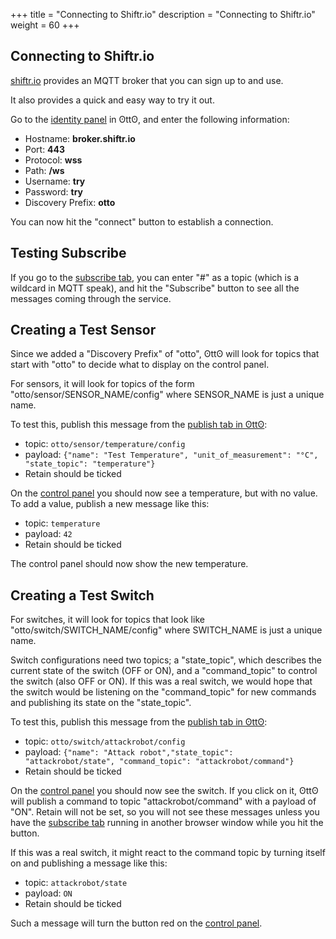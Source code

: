 +++
title = "Connecting to Shiftr.io"
description = "Connecting to Shiftr.io"
weight = 60
+++

## Connecting to Shiftr.io

[shiftr.io](https://shiftr.io/) provides an MQTT broker that you can sign up to and use.

It also provides a quick and easy way to try it out.

Go to the [identity panel](https://otto.zenly.xyz/identity) in ʘttʘ, and enter the following information:


* Hostname: **broker.shiftr.io**
* Port: **443**
* Protocol: **wss**
* Path: **/ws**
* Username: **try**
* Password: **try**
* Discovery Prefix: **otto**

You can now hit the "connect" button to establish a connection.

## Testing Subscribe

If you go to the [subscribe tab](https://otto.zenly.xyz/subscribe), you can enter "#" as a topic (which is a wildcard in MQTT speak), and hit the "Subscribe" button to see all the messages coming through the service.


## Creating a Test Sensor

Since we added a "Discovery Prefix" of "otto", ʘttʘ will look for topics that start with "otto" to decide what to display on the control panel.

For sensors, it will look for topics of the form "otto/sensor/SENSOR_NAME/config" where SENSOR_NAME is just a unique name.

To test this, publish this message from the [publish tab in ʘttʘ](https://otto.zenly.xyz/publish):

* topic: `otto/sensor/temperature/config`
* payload: `{"name": "Test Temperature", "unit_of_measurement": "°C", "state_topic": "temperature"}`
* Retain should be ticked

On the [control panel](https://otto.zenly.xyz/control) you should now see a temperature, but with no value. To add a value, publish a new message like this:

* topic: `temperature`
* payload: `42`
* Retain should be ticked

The control panel should now show the new temperature.

## Creating a Test Switch

For switches, it will look for topics that look like "otto/switch/SWITCH_NAME/config" where SWITCH_NAME is just a unique name.

Switch configurations need two topics; a "state_topic", which describes the current state of the switch (OFF or ON), and a "command_topic" to control the switch (also OFF or ON).  If this was a real switch, we would hope that the switch would be listening on the "command_topic" for new commands and publishing its state on the "state_topic".

To test this, publish this message from the  [publish tab in ʘttʘ](https://otto.zenly.xyz/publish):

* topic: `otto/switch/attackrobot/config`
* payload: `{"name": "Attack robot","state_topic": "attackrobot/state", "command_topic": "attackrobot/command"}`
* Retain should be ticked

On the [control panel](https://otto.zenly.xyz/control) you should now see the switch. If you click on it, ʘttʘ will publish a command to topic "attackrobot/command" with a payload of "ON".  Retain will not be set, so you will not see these messages unless you have the [subscribe tab](https://otto.zenly.xyz/subscribe) running in another browser window while you hit the button.

If this was a real switch, it might react to the command topic by turning itself on and publishing a message like this:

* topic: `attackrobot/state`
* payload: `ON`
* Retain should be ticked

Such a message will turn the button red on the [control panel](https://otto.zenly.xyz/control).

